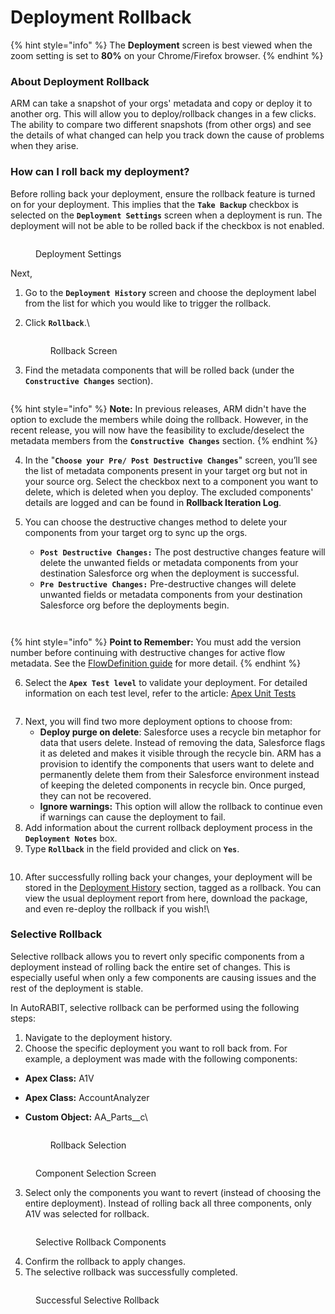 # Deployment Rollback

{% hint style="info" %}
The **Deployment** screen is best viewed when the zoom setting is set to **80%** on your Chrome/Firefox browser.
{% endhint %}

### About Deployment Rollback <a href="#about-deployment-rollback" id="about-deployment-rollback"></a>

ARM can take a snapshot of your orgs' metadata and copy or deploy it to another org. This will allow you to deploy/rollback changes in a few clicks. The ability to compare two different snapshots (from other orgs) and see the details of what changed can help you track down the cause of problems when they arise.

### How can I roll back my deployment? <a href="#how-can-i-roll-back-my-deployment" id="how-can-i-roll-back-my-deployment"></a>

Before rolling back your deployment, ensure the rollback feature is turned on for your deployment. This implies that the **`Take Backup`** checkbox is selected on the **`Deployment Settings`** screen when a deployment is run. The deployment will not be able to be rolled back if the checkbox is not enabled.

<figure><img src="../../../../.gitbook/assets/image (1668).png" alt=""><figcaption><p>Deployment Settings</p></figcaption></figure>

Next,

1. Go to the **`Deployment History`** screen and choose the deployment label from the list for which you would like to trigger the rollback.
2.  Click **`Rollback`**.\


    <figure><img src="../../../../.gitbook/assets/image (1669).png" alt=""><figcaption><p>Rollback Screen</p></figcaption></figure>
3. Find the metadata components that will be rolled back (under the **`Constructive Changes`** section).

<figure><img src="../../../../.gitbook/assets/image (60) (1) (1).png" alt=""><figcaption></figcaption></figure>

{% hint style="info" %}
**Note:** In previous releases, ARM didn't have the option to exclude the members while doing the rollback. However, in the recent release, you will now have the feasibility to exclude/deselect the metadata members from the **`Constructive Changes`** section.
{% endhint %}

4. In the "**`Choose your Pre/ Post Destructive Changes`**" screen, you’ll see the list of metadata components present in your target org but not in your source org. Select the checkbox next to a component you want to delete, which is deleted when you deploy. The excluded components' details are logged and can be found in **Rollback Iteration Log**.
5.  You can choose the destructive changes method to delete your components from your target org to sync up the orgs.

    * **`Post Destructive Changes:`** The post destructive changes feature will delete the unwanted fields or metadata components from your destination Salesforce org when the deployment is successful.
    * **`Pre Destructive Changes:`** Pre-destructive changes will delete unwanted fields or metadata components from your destination Salesforce org before the deployments begin.

    <figure><img src="../../../../.gitbook/assets/image (61) (1) (1).png" alt=""><figcaption></figcaption></figure>

    <figure><img src="../../../../.gitbook/assets/image (62) (1) (1).png" alt=""><figcaption></figcaption></figure>

{% hint style="info" %}
**Point to Remember:** You must add the version number before continuing with destructive changes for active flow metadata. See the [FlowDefinition guide](https://developer.salesforce.com/docs/atlas.en-us.api_meta.meta/api_meta/meta_flowdefinition.htm) for more detail.
{% endhint %}

6. Select the **`Apex Test level`** to validate your deployment. For detailed information on each test level, refer to the article: [Apex Unit Tests](apex-unit-tests.md)

<figure><img src="../../../../.gitbook/assets/image (63) (1) (1).png" alt=""><figcaption></figcaption></figure>

7. Next, you will find two more deployment options to choose from:
   * **Deploy purge on delete**: Salesforce uses a recycle bin metaphor for data that users delete. Instead of removing the data, Salesforce flags it as deleted and makes it visible through the recycle bin. ARM has a provision to identify the components that users want to delete and permanently delete them from their Salesforce environment instead of keeping the deleted components in recycle bin. Once purged, they can not be recovered.
   * **Ignore warnings:** This option will allow the rollback to continue even if warnings can cause the deployment to fail.
8. Add information about the current rollback deployment process in the **`Deployment Notes`** box.
9. Type **`Rollback`** in the field provided and click on **`Yes`**.

<figure><img src="../../../../.gitbook/assets/image (64) (1) (1).png" alt=""><figcaption></figcaption></figure>

10. After successfully rolling back your changes, your deployment will be stored in the [Deployment History](monitor-deployments.md) section, tagged as a rollback. You can view the usual deployment report from here, download the package, and even re-deploy the rollback if you wish!\


### Selective Rollback

Selective rollback allows you to revert only specific components from a deployment instead of rolling back the entire set of changes. This is especially useful when only a few components are causing issues and the rest of the deployment is stable.

In AutoRABIT, selective rollback can be performed using the following steps:

1. Navigate to the deployment history.
2. Choose the specific deployment you want to roll back from. For example, a deployment was made with the following components:

* **Apex Class:** A1V
* **Apex Class:** AccountAnalyzer
*   **Custom Object:** AA\_Parts\_\_c\


    <figure><img src="../../../../.gitbook/assets/image (1670).png" alt=""><figcaption><p>Rollback Selection</p></figcaption></figure>

<figure><img src="../../../../.gitbook/assets/image (1665).png" alt=""><figcaption><p>Component Selection Screen</p></figcaption></figure>

3. Select only the components you want to revert (instead of choosing the entire deployment). Instead of rolling back all three components, only A1V was selected for rollback.

<figure><img src="../../../../.gitbook/assets/image (1666).png" alt=""><figcaption><p>Selective Rollback Components</p></figcaption></figure>

4. Confirm the rollback to apply changes.
5. The selective rollback was successfully completed.

<figure><img src="../../../../.gitbook/assets/image (1667).png" alt=""><figcaption><p>Successful Selective Rollback</p></figcaption></figure>

